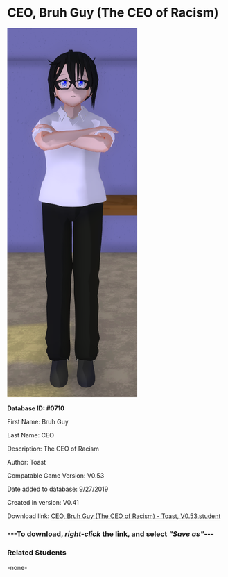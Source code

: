 # CEO, Bruh Guy (The CEO of Racism)

<img src="../../Files/Images/CEO, Bruh Guy (The CEO of Racism).png" title="CEO, Bruh Guy (The CEO of Racism) - Toast, V0.53">

**Database ID: #0710**

First Name: Bruh Guy

Last Name: CEO

Description: The CEO of Racism

Author: Toast

Compatable Game Version: V0.53

Date added to database: 9/27/2019

Created in version: V0.41

Download link: <a href="https://raw.githubusercontent.com/Arbiter1223/Daigaku-Gurashi-Custom-Students/master/Files/Student%20Files/CEO%2C%20Bruh%20Guy%20(The%20CEO%20of%20Racism)%20-%20Toast%2C%20V0.53.student">CEO, Bruh Guy (The CEO of Racism) - Toast, V0.53.student</a>

### ---**To download, _right-click_ the link, and select _"Save as"_**---

### Related Students

-none-

